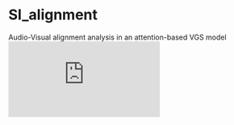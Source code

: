 # SI_alignment
Audio-Visual alignment analysis in an attention-based VGS model
![alt text](https://github.com/khazarkhorrami/SI_alignment/blob/main/results/word_detection/info_SA_CNN2_v2_illustration.pdf)
